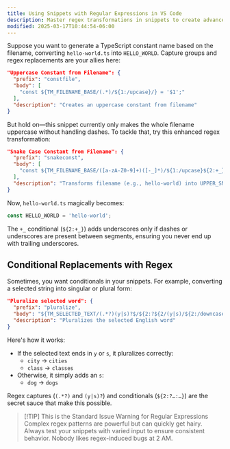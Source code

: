```yaml
---
title: Using Snippets with Regular Expressions in VS Code
description: Master regex transformations in snippets to create advanced dynamic templates with powerful text manipulation
modified: 2025-03-17T10:44:54-06:00
---
```


Suppose you want to generate a TypeScript constant name based on the filename, converting `hello-world.ts` into `HELLO_WORLD`. Capture groups and regex replacements are your allies here:

```json
"Uppercase Constant from Filename": {
  "prefix": "constfile",
  "body": [
    "const ${TM_FILENAME_BASE/(.*)/${1:/upcase}/} = '$1';"
  ],
  "description": "Creates an uppercase constant from filename"
}
```

But hold on—this snippet currently only makes the whole filename uppercase without handling dashes. To tackle that, try this enhanced regex transformation:

```json
"Snake Case Constant from Filename": {
  "prefix": "snakeconst",
  "body": [
    "const ${TM_FILENAME_BASE/([a-zA-Z0-9]+)([-_]*)/${1:/upcase}${2:+_}/g} = '$1';"
  ],
  "description": "Transforms filename (e.g., hello-world) into UPPER_SNAKE_CASE constant"
}
```

Now, `hello-world.ts` magically becomes:

```typescript
const HELLO_WORLD = 'hello-world';
```

The `+_` conditional (`${2:+_}`) adds underscores only if dashes or underscores are present between segments, ensuring you never end up with trailing underscores.

## Conditional Replacements with Regex

Sometimes, you want conditionals in your snippets. For example, converting a selected string into singular or plural form:

```json
"Pluralize selected word": {
  "prefix": "pluralize",
  "body": "${TM_SELECTED_TEXT/(.*?)(y|s)?$/${2:?${2/(y|s)/${2:/downcase}/}es:${1}s}/}",
  "description": "Pluralizes the selected English word"
}
```

Here's how it works:

- If the selected text ends in `y` or `s`, it pluralizes correctly:
    - `city` → `cities`
    - `class` → `classes`
- Otherwise, it simply adds an `s`:
    - `dog` → `dogs`

Regex captures (`(.*?)` and `(y|s)?`) and conditionals (`${2:?…:…}`) are the secret sauce that make this possible.

> [!TIP] This is the Standard Issue Warning for Regular Expressions
> Complex regex patterns are powerful but can quickly get hairy. Always test your snippets with varied input to ensure consistent behavior. Nobody likes regex-induced bugs at 2 AM.
